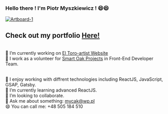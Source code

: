 ### Hello there ! I'm Piotr Myszkiewicz ! 😄😄
<a href="https://ibb.co/v3QKPR3"><img src="https://i.ibb.co/ZBYk87B/Artboard-1.png" alt="Artboard-1" border="0"></a>
## Check out my portfolio  <a href="https://distracted-babbage-ab739a.netlify.app/">Here!</a>

<br>🔭 I’m currently working on <a href="https://hopeful-bassi-ed99b4.netlify.app/">El Toro-artist Website</a>
<br>🔭 I work as a volunteer for <a href="https://www.facebook.com/Smartoakprojects/">Smart Oak Projects</a> in Front-End Developer Team.


<br>🏓 I enjoy working with  diffrent technologies including ReactJS, JavaScript, GSAP, Gatsby.
<br>🌱 I’m currently learning advanced ReactJS.
<br>👯 I’m looking to collaborate.
<br>💬 Ask me about something: mycak@wp.pl
<br>😄 You can call me: +48 505 184 510

<!--
**mycak/mycak** is a ✨ _special_ ✨ repository because its `README.md` (this file) appears on your GitHub profile.


Hello ! I'm Piotr !
Here are some ideas to get you started:

- 🔭 I’m currently working on ...
- 🌱 I’m currently learning ...
- 👯 I’m looking to collaborate on ...
- 🤔 I’m looking for help with ...
- 💬 Ask me about ...
- 📫 How to reach me: ...
- 😄 Pronouns: ...
- ⚡ Fun fact: ...
-->
